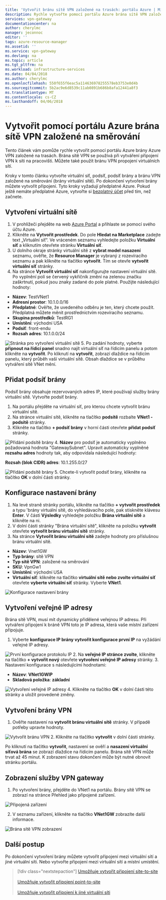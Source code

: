 ```yaml
---
title: 'Vytvořit bránu sítě VPN založené na trasách: portálu Azure | Microsoft Docs'
description: Rychle vytvořte pomocí portálu Azure brána sítě VPN založené na směrování
services: vpn-gateway
documentationcenter: na
author: cherylmc
manager: jeconnoc
editor: ''
tags: azure-resource-manager
ms.assetid: ''
ms.service: vpn-gateway
ms.devlang: na
ms.topic: article
ms.tgt_pltfrm: na
ms.workload: infrastructure-services
ms.date: 04/04/2018
ms.author: cherylmc
ms.openlocfilehash: 550f655f6eac5a114636978255578eb3753e0d4b
ms.sourcegitcommit: 5b2ac9e6d8539c11ab0891b686b8afa12441a8f3
ms.translationtype: MT
ms.contentlocale: cs-CZ
ms.lasthandoff: 04/06/2018
---
```

# <a name="create-a-route-based-vpn-gateway-using-the-azure-portal"></a>Vytvořit pomocí portálu Azure brána sítě VPN založené na směrování

Tento článek vám pomůže rychle vytvořit pomocí portálu Azure brány Azure VPN založené na trasách.  Brána sítě VPN se používá při vytváření připojení VPN k síti na pracovišti. Můžete také použít bránu VPN propojení virtuálních sítí. 

Kroky v tomto článku vytvořte virtuální síť, podsíť, podsíť brány a bránu VPN založené na směrování (brány virtuální sítě). Po dokončení vytvoření brány můžete vytvořit připojení. Tyto kroky vyžadují předplatné Azure. Pokud ještě nemáte předplatné Azure, vytvořte si [bezplatný účet](https://azure.microsoft.com/free/?WT.mc_id=A261C142F) před tím, než začnete.

## <a name="vnet"></a>Vytvoření virtuální sítě

1. V prohlížeči přejděte na web [Azure Portal](http://portal.azure.com) a přihlaste se pomocí svého účtu Azure.
2. Klikněte na **Vytvořit prostředek**. Do pole **Hledat na Marketplace** zadejte text „Virtuální síť“. Ve vráceném seznamu vyhledejte položku **Virtuální síť** a kliknutím otevřete stránku **Virtuální síť**.
3. U dolního okraje stránky virtuální sítě z **vybrat model nasazení** seznamu, ověřte, že **Resource Manager** je vybraný z rozevíracího seznamu a pak klikněte na tlačítko **vytvořit**. Tím se otevře **vytvořit virtuální síť** stránky.
4. Na stránce **Vytvořit virtuální síť** nakonfigurujte nastavení virtuální sítě. Po vyplnění polí se červený vykřičník změní na zelenou značku zaškrtnutí, pokud jsou znaky zadané do pole platné. Použijte následující hodnoty:

  - **Název**: TestVNet1
  - **Adresní prostor**: 10.1.0.0/16
  - **Předplatné**: Ověřte, že uvedeného odběru je ten, který chcete použít. Předplatná můžete měnit prostřednictvím rozevíracího seznamu.
  - **Skupina prostředků**: TestRG1
  - **Umístění**: východní USA
  - **Podsíť**: front-endu
  - **Rozsah adres**: 10.1.0.0/24

  ![Stránka pro vytvoření virtuální sítě](./media/create-routebased-vpn-gateway-portal/create-virtual-network.png "Stránka pro vytvoření virtuální sítě")
5. Po zadání hodnoty, vyberte **připnout na řídicí panel** snadno najít virtuální síť na řídicím panelu a potom klikněte na **vytvořit**. Po kliknutí na **vytvořit**, zobrazí dlaždice na řídicím panelu, který průběh vaší virtuální sítě. Obsah dlaždice se v průběhu vytváření sítě VNet mění.

## <a name="gwsubnet"></a>Přidat podsíť brány

Podsíť brány obsahuje rezervovaných adres IP, které používají služby brány virtuální sítě. Vytvořte podsíť brány.

1. Na portálu přejděte na virtuální síť, pro kterou chcete vytvořit bránu virtuální sítě.
2. Na stránce virtuální sítě, klikněte na tlačítko **podsítě** rozbalte **VNet1 - podsítě** stránky.
3. Klikněte na tlačítko **+ podsíť brány** v horní části otevřete **přidat podsíť** stránky.

  ![Přidání podsítě brány](./media/create-routebased-vpn-gateway-portal/add-gateway-subnet.png "Přidání podsítě brány")
4. **Název** pro podsíť je automaticky vyplněno požadovaná hodnota "GatewaySubnet". Upravit automaticky vyplněné **rozsahu adres** hodnoty tak, aby odpovídala následující hodnoty:

  **Rozsah (blok CIDR) adres**: 10.1.255.0/27

  ![Přidání podsítě brány](./media/create-routebased-vpn-gateway-portal/gateway-subnet.png "Přidání podsítě brány")
5. Chcete-li vytvořit podsíť brány, klikněte na tlačítko **OK** v dolní části stránky.

## <a name="gwvalues"></a>Konfigurace nastavení brány

1. Na levé straně stránky portálu, klikněte na tlačítko **+ vytvořit prostředek** a typu 'brány virtuální sítě, do vyhledávacího pole, pak stiskněte klávesu **Enter**. V části **Výsledky** vyhledejte položku **Brána virtuální sítě** a klikněte na ni.
2. V dolní části stránky "Brána virtuální sítě", klikněte na položku **vytvořit** otevřete **vytvořit bránu virtuální sítě** stránky.
3. Na stránce **Vytvořit bránu virtuální sítě** zadejte hodnoty pro příslušnou bránu virtuální sítě.

  - **Název**: Vnet1GW
  - **Typ brány**: sítě VPN 
  - **Typ sítě VPN**: založené na směrování
  - **SKU**: VpnGw1
  - **Umístění**: východní USA
  - **Virtuální síť**: klikněte na tlačítko **virtuální sítě nebo zvolte virtuální síť** otevřete **vyberte virtuální síť** stránky. Vyberte **VNet1**.

  ![Konfigurace nastavení brány](./media/create-routebased-vpn-gateway-portal/configure-gateway.png "nakonfigurovat nastavení brány")

## <a name="pip"></a>Vytvoření veřejné IP adresy

Brána sítě VPN, musí mít dynamicky přidělené veřejnou IP adresu. Při vytváření připojení k bráně VPN toto je IP adresa, která vaše místní zařízení připojuje.

1. Vyberte **konfigurace IP brány vytvořit konfigurace první IP** na vyžádání veřejné IP adresy.

  ![První konfigurace protokolu IP](./media/create-routebased-vpn-gateway-portal/add-public-ip-address.png "konfigurace první IP adresy")
2. Na **veřejné IP stránce zvolte**, klikněte na tlačítko **+ vytvořit nový** otevřete **vytvoření veřejné IP adresy** stránky.
3. Nastavení konfigurace s následujícími hodnotami:

  - **Název**: **VNet1GWIP**
  - **Skladová položka**: **základní**

  ![Vytvoření veřejné IP adresy](./media/create-routebased-vpn-gateway-portal/public-ip-address-name.png "Vytvořit PIP")
4. Klikněte na tlačítko **OK** v dolní části této stránky a uložit provedené změny.

## <a name="creategw"></a>Vytvoření brány VPN

1. Ověřte nastavení na **vytvořit bránu virtuální sítě** stránky. V případě potřeby upravte hodnoty.

  ![Vytvořit bránu VPN](./media/create-routebased-vpn-gateway-portal/create-vpn-gateway.png "vytvořit VPN gateway")
2. Klikněte na tlačítko **vytvořit** v dolní části stránky.

Po kliknutí na tlačítko **vytvořit**, nastavení se ověří a **nasazení virtuální síťová brána** se zobrazí dlaždice na řídicím panelu. Brána sítě VPN může trvat až 45 minut. K zobrazení stavu dokončení může být nutné obnovit stránku portálu.

## <a name="viewgw"></a>Zobrazení služby VPN gateway

1. Po vytvoření brány, přejděte do VNet1 na portálu. Brány sítě VPN se zobrazí na stránce Přehled jako připojené zařízení.

  ![Připojená zařízení](./media/create-routebased-vpn-gateway-portal/view-connected-devices.png "připojená zařízení")

2. V seznamu zařízení, klikněte na tlačítko **VNet1GW** zobrazíte další informace.

  ![Brána sítě VPN zobrazení](./media/create-routebased-vpn-gateway-portal/view-gateway.png "brány VPN zobrazení")

## <a name="next-steps"></a>Další postup

Po dokončení vytvoření brány můžete vytvořit připojení mezi virtuální sítí a jiné virtuální síti. Nebo vytvořte připojení mezi virtuální sítí a místní umístění.

> [!div class="nextstepaction"]
> [Umožňuje vytvořit připojení site-to-site](vpn-gateway-howto-site-to-site-resource-manager-portal.md)<br><br>
> [Umožňuje vytvořit připojení point-to-site](vpn-gateway-howto-point-to-site-resource-manager-portal.md)<br><br>
> [Umožňuje vytvořit připojení k jiné virtuální síti](vpn-gateway-howto-vnet-vnet-resource-manager-portal.md)